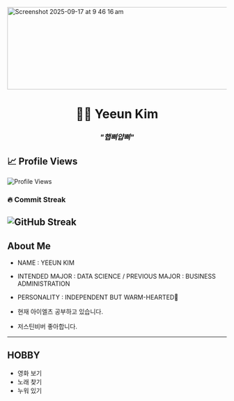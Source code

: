 </p><img width="1340" height="189" alt="Screenshot 2025-09-17 at 9 46 16 am" src="https://github.com/user-attachments/assets/0d1417dd-4472-4b80-9371-b03efa0eb17e" />

<h1 align="center">👩‍💻 Yeeun Kim </h1>

<h3 align="center"><i>"햅삐얍삐"</i></h3>

<p align="center">

  <!-- Animated typing SVG -->

</p>

## 📈 Profile Views

![Profile Views](https://komarev.com/ghpvc/?username=yeun04226&style=for-the-badge)

### 🔥 Commit Streak
![GitHub Streak](https://streak-stats.demolab.com/?user=yeun04226&theme=dark&hide_border=true)
---
## About Me

* NAME : YEEUN KIM

* INTENDED MAJOR : DATA SCIENCE / PREVIOUS MAJOR : BUSINESS ADMINISTRATION

* PERSONALITY : INDEPENDENT BUT WARM-HEARTED🌼

* 현재 아이엘츠 공부하고 있습니다.

* 저스틴비버 좋아합니다.

---
## HOBBY
- 영화 보기
- 노래 찾기
- 누워 있기
